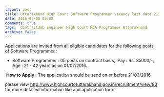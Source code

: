 ```yaml
---
layout: post
title: Uttarakhand High Court Software Programmer vacancy last date 21st March-2016   
date: 2016-03-08 05:02
comments: true
tags:  ContractJob Engineer High Court MCA Programmer Uttarakhand 
archive: false
---
```

Applications are invited from all eligible candidates for the following posts  of Software Programmer :

- Software Programmer : 05 posts on contract basis,  Pay : Rs. 35000/-, Age : 21 - 42 years as on 01/07/2016. 

 **How to Apply** : The application should be send on or before 21/03/2016.

please view <http://www.highcourtofuttarakhand.gov.in/recruitment/view/83> for more detailed information like and application form.



